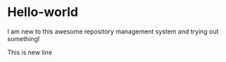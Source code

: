 # Hello-world
I am new to this awesome repository management system and trying out something!

This is new line
